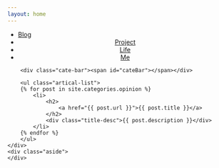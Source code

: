 ```yaml
---
layout: home
---
```


<div class="index-content opinion">
    <div class="section">
        <ul class="artical-cate">
            <li ><a href="/"><span>Blog</span></a></li>
            <li style="text-align:center"><a href="/project"><span>Project</span></a></li>
            <li style="text-align:center"><a href="/life"><span>Life</span></a></li>
            <li class="on" style="text-align:center"><a href="/me"><span>Me</span></a></li>
        </ul>

        <div class="cate-bar"><span id="cateBar"></span></div>

        <ul class="artical-list">
        {% for post in site.categories.opinion %}
            <li>
                <h2>
                    <a href="{{ post.url }}">{{ post.title }}</a>
                </h2>
                <div class="title-desc">{{ post.description }}</div>
            </li>
        {% endfor %}
        </ul>
    </div>
    <div class="aside">
    </div>
</div>
